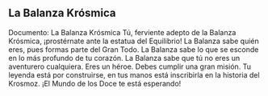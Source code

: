 ## La Balanza Krósmica
Documento: La Balanza Krósmica
Tú, ferviente adepto de la Balanza Krósmica, ¡prostérnate ante la estatua del Equilibrio!
La Balanza sabe quién eres, pues formas parte del Gran Todo.
La Balanza sabe lo que se esconde en lo más profundo de tu corazón.
La Balanza sabe que tú no eres un aventurero cualquiera. Eres un héroe. Debes cumplir una gran misión.
Tu leyenda está por construirse, en tus manos está inscribirla en la historia del Krosmoz.
¡El Mundo de los Doce te está esperando!
